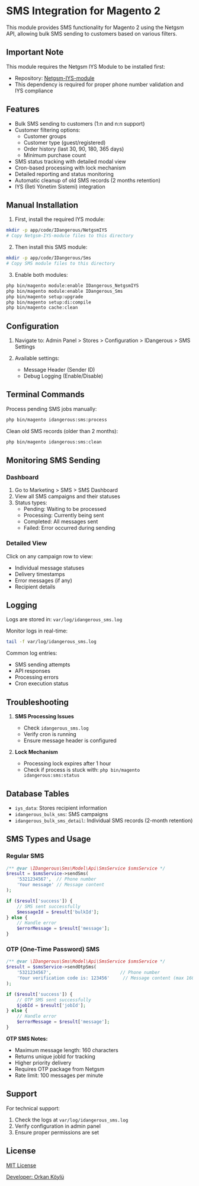 # SMS Integration for Magento 2

This module provides SMS functionality for Magento 2 using the Netgsm API, allowing bulk SMS sending to customers based on various filters.

## Important Note

This module requires the Netgsm IYS Module to be installed first:
- Repository: [Netgsm-IYS-module](https://github.com/orkank/Netgsm-IYS-module/)
- This dependency is required for proper phone number validation and IYS compliance

## Features

- Bulk SMS sending to customers (1:n and n:n support)
- Customer filtering options:
  - Customer groups
  - Customer type (guest/registered)
  - Order history (last 30, 90, 180, 365 days)
  - Minimum purchase count
- SMS status tracking with detailed modal view
- Cron-based processing with lock mechanism
- Detailed reporting and status monitoring
- Automatic cleanup of old SMS records (2 months retention)
- IYS (İleti Yönetim Sistemi) integration

## Manual Installation

1. First, install the required IYS module:
```bash
mkdir -p app/code/IDangerous/NetgsmIYS
# Copy Netgsm-IYS-module files to this directory
```

2. Then install this SMS module:
```bash
mkdir -p app/code/IDangerous/Sms
# Copy SMS module files to this directory
```

3. Enable both modules:
```bash
php bin/magento module:enable IDangerous_NetgsmIYS
php bin/magento module:enable IDangerous_Sms
php bin/magento setup:upgrade
php bin/magento setup:di:compile
php bin/magento cache:clean
```

## Configuration

1. Navigate to: Admin Panel > Stores > Configuration > IDangerous > SMS Settings

2. Available settings:
   - Message Header (Sender ID)
   - Debug Logging (Enable/Disable)

## Terminal Commands

Process pending SMS jobs manually:
```bash
php bin/magento idangerous:sms:process
```

Clean old SMS records (older than 2 months):
```bash
php bin/magento idangerous:sms:clean
```

## Monitoring SMS Sending

### Dashboard
1. Go to Marketing > SMS > SMS Dashboard
2. View all SMS campaigns and their statuses
3. Status types:
   - Pending: Waiting to be processed
   - Processing: Currently being sent
   - Completed: All messages sent
   - Failed: Error occurred during sending

### Detailed View
Click on any campaign row to view:
- Individual message statuses
- Delivery timestamps
- Error messages (if any)
- Recipient details

## Logging

Logs are stored in: `var/log/idangerous_sms.log`

Monitor logs in real-time:
```bash
tail -f var/log/idangerous_sms.log
```

Common log entries:
- SMS sending attempts
- API responses
- Processing errors
- Cron execution status

## Troubleshooting

1. **SMS Processing Issues**
   - Check `idangerous_sms.log`
   - Verify cron is running
   - Ensure message header is configured

2. **Lock Mechanism**
   - Processing lock expires after 1 hour
   - Check if process is stuck with: `php bin/magento idangerous:sms:status`

## Database Tables

- `iys_data`: Stores recipient information
- `idangerous_bulk_sms`: SMS campaigns
- `idangerous_bulk_sms_detail`: Individual SMS records (2-month retention)

## SMS Types and Usage

### Regular SMS
```php
/** @var \IDangerous\Sms\Model\Api\SmsService $smsService */
$result = $smsService->sendSms(
    '5321234567',  // Phone number
    'Your message' // Message content
);

if ($result['success']) {
    // SMS sent successfully
    $messageId = $result['bulkId'];
} else {
    // Handle error
    $errorMessage = $result['message'];
}
```

### OTP (One-Time Password) SMS
```php
/** @var \IDangerous\Sms\Model\Api\SmsService $smsService */
$result = $smsService->sendOtpSms(
    '5321234567',                          // Phone number
    'Your verification code is: 123456'     // Message content (max 160 chars)
);

if ($result['success']) {
    // OTP SMS sent successfully
    $jobId = $result['jobId'];
} else {
    // Handle error
    $errorMessage = $result['message'];
}
```

**OTP SMS Notes:**
- Maximum message length: 160 characters
- Returns unique jobId for tracking
- Higher priority delivery
- Requires OTP package from Netgsm
- Rate limit: 100 messages per minute

## Support

For technical support:
1. Check the logs at `var/log/idangerous_sms.log`
2. Verify configuration in admin panel
3. Ensure proper permissions are set

## License

[MIT License](LICENSE.md)

[Developer: Orkan Köylü](orkan.koylu@gmail.com)